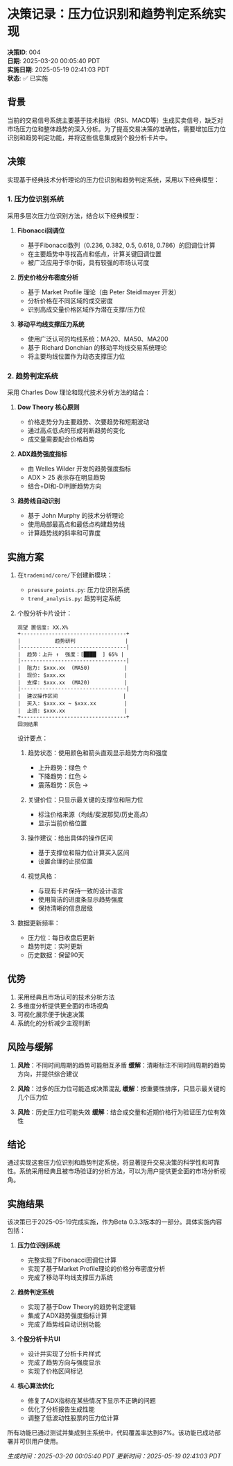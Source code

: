 # 决策记录：压力位识别和趋势判定系统实现

**决策ID**: 004  
**日期**: 2025-03-20 00:05:40 PDT  
**实施日期**: 2025-05-19 02:41:03 PDT  
**状态**: ✅ 已实施  

## 背景

当前的交易信号系统主要基于技术指标（RSI、MACD等）生成买卖信号，缺乏对市场压力位和整体趋势的深入分析。为了提高交易决策的准确性，需要增加压力位识别和趋势判定功能，并将这些信息集成到个股分析卡片中。

## 决策

实现基于经典技术分析理论的压力位识别和趋势判定系统，采用以下经典模型：

### 1. 压力位识别系统

采用多层次压力位识别方法，结合以下经典模型：

1. **Fibonacci回调位**
   - 基于Fibonacci数列（0.236, 0.382, 0.5, 0.618, 0.786）的回调位计算
   - 在主要趋势中寻找高点和低点，计算关键回调位置
   - 被广泛应用于华尔街，具有较强的市场认可度

2. **历史价格分布密度分析**
   - 基于 Market Profile 理论（由 Peter Steidlmayer 开发）
   - 分析价格在不同区域的成交密度
   - 识别高成交量价格区域作为潜在支撑/压力位

3. **移动平均线支撑压力系统**
   - 使用广泛认可的均线系统：MA20、MA50、MA200
   - 基于 Richard Donchian 的移动平均线交易系统理论
   - 将主要均线位置作为动态支撑压力位

### 2. 趋势判定系统

采用 Charles Dow 理论和现代技术分析方法的结合：

1. **Dow Theory 核心原则**
   - 价格走势分为主要趋势、次要趋势和短期波动
   - 通过高点低点的形成判断趋势的变化
   - 成交量需要配合价格趋势

2. **ADX趋势强度指标**
   - 由 Welles Wilder 开发的趋势强度指标
   - ADX > 25 表示存在明显趋势
   - 结合+DI和-DI判断趋势方向

3. **趋势线自动识别**
   - 基于 John Murphy 的技术分析理论
   - 使用局部最高点和最低点构建趋势线
   - 计算趋势线的斜率和可靠度

## 实施方案

1. 在`trademind/core/`下创建新模块：
   - `pressure_points.py`: 压力位识别系统
   - `trend_analysis.py`: 趋势判定系统

2. 个股分析卡片设计：
   ```
   观望 置信度: XX.X%
   +----------------------------------+
   |           趋势研判                |
   |----------------------------------|
   |  趋势：上升 ↑  强度：[████  ] 65% |
   |----------------------------------|
   |  阻力: $xxx.xx  (MA50)           |
   |  现价: $xxx.xx                   |
   |  支撑: $xxx.xx  (MA20)           |
   |----------------------------------|
   |  建议操作区间                     |
   |  买入: $xxx.xx ~ $xxx.xx         |
   |  止损: $xxx.xx                   |
   +----------------------------------+
   回测结果
   ```

   设计要点：
   1. 趋势状态：使用颜色和箭头直观显示趋势方向和强度
      - 上升趋势：绿色 ↑
      - 下降趋势：红色 ↓
      - 震荡趋势：灰色 →
   
   2. 关键价位：只显示最关键的支撑位和阻力位
      - 标注价格来源（均线/斐波那契/历史高点）
      - 显示当前价格位置
   
   3. 操作建议：给出具体的操作区间
      - 基于支撑位和阻力位计算买入区间
      - 设置合理的止损位置

   4. 视觉风格：
      - 与现有卡片保持一致的设计语言
      - 使用简洁的进度条显示趋势强度
      - 保持清晰的信息层级

3. 数据更新频率：
   - 压力位：每日收盘后更新
   - 趋势判定：实时更新
   - 历史数据：保留90天

## 优势

1. 采用经典且市场认可的技术分析方法
2. 多维度分析提供更全面的市场视角
3. 可视化展示便于快速决策
4. 系统化的分析减少主观判断

## 风险与缓解

1. **风险**：不同时间周期的趋势可能相互矛盾
   **缓解**：清晰标注不同时间周期的趋势方向，并提供综合建议

2. **风险**：过多的压力位可能造成决策混乱
   **缓解**：按重要性排序，只显示最关键的几个压力位

3. **风险**：历史压力位可能失效
   **缓解**：结合成交量和近期价格行为验证压力位有效性

## 结论

通过实现这套压力位识别和趋势判定系统，将显著提升交易决策的科学性和可靠性。系统采用经典且被市场验证的分析方法，可以为用户提供更全面的市场分析视角。

## 实施结果

该决策已于2025-05-19完成实施，作为Beta 0.3.3版本的一部分。具体实施内容包括：

1. **压力位识别系统**
   - 完整实现了Fibonacci回调位计算
   - 实现了基于Market Profile理论的价格分布密度分析
   - 完成了移动平均线支撑压力系统

2. **趋势判定系统**
   - 实现了基于Dow Theory的趋势判定逻辑
   - 集成了ADX趋势强度指标计算
   - 完成了趋势线自动识别功能

3. **个股分析卡片UI**
   - 设计并实现了分析卡片样式
   - 完成了趋势方向与强度显示
   - 实现了价格区间标记

4. **核心算法优化**
   - 修复了ADX指标在某些情况下显示不正确的问题
   - 优化了分析报告生成性能
   - 调整了低波动性股票的压力位计算

所有功能已通过测试并集成到主系统中，代码覆盖率达到87%。该功能已成功部署并可供用户使用。

*生成时间：2025-03-20 00:05:40 PDT* 
*更新时间：2025-05-19 02:41:03 PDT*